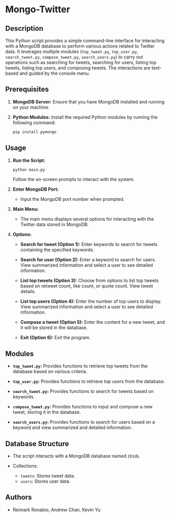 # Mongo-Twitter

## Description

This Python script provides a simple command-line interface for interacting with a MongoDB database to perform various actions related to Twitter data. It leverages multiple modules (`top_tweet.py`, `top_user.py`, `search_tweet.py`, `compose_tweet.py`, `search_users.py`) to carry out operations such as searching for tweets, searching for users, listing top tweets, listing top users, and composing tweets. The interactions are text-based and guided by the console menu.

## Prerequisites

1. **MongoDB Server:** Ensure that you have MongoDB installed and running on your machine.

2. **Python Modules:** Install the required Python modules by running the following command:
   ```bash
   pip install pymongo
   ```

## Usage

1. **Run the Script:**
   ```bash
   python main.py
   ```
   Follow the on-screen prompts to interact with the system.

2. **Enter MongoDB Port:**
   - Input the MongoDB port number when prompted.

3. **Main Menu:**
   - The main menu displays several options for interacting with the Twitter data stored in MongoDB.

4. **Options:**
   - **Search for tweet (Option 1):** Enter keywords to search for tweets containing the specified keywords.

   - **Search for user (Option 2):** Enter a keyword to search for users. View summarized information and select a user to see detailed information.

   - **List top tweets (Option 3):** Choose from options to list top tweets based on retweet count, like count, or quote count. View tweet details.

   - **List top users (Option 4):** Enter the number of top users to display. View summarized information and select a user to see detailed information.

   - **Compose a tweet (Option 5):** Enter the content for a new tweet, and it will be stored in the database.

   - **Exit (Option 6):** Exit the program.

## Modules

- **`top_tweet.py`:** Provides functions to retrieve top tweets from the database based on various criteria.

- **`top_user.py`:** Provides functions to retrieve top users from the database.

- **`search_tweet.py`:** Provides functions to search for tweets based on keywords.

- **`compose_tweet.py`:** Provides functions to input and compose a new tweet, storing it in the database.

- **`search_users.py`:** Provides functions to search for users based on a keyword and view summarized and detailed information.

## Database Structure

- The script interacts with a MongoDB database named `291db`.

- Collections:
  - `tweets`: Stores tweet data.
  - `users`: Stores user data.
## Authors
- Reimark Ronabio, Andrew Chan, Kevin Yu
